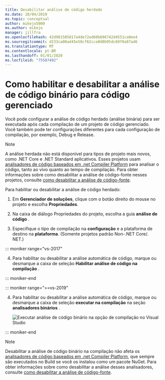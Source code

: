 ```yaml
---
title: Desabilitar análise de código herdado
ms.date: 10/04/2019
ms.topic: conceptual
author: mikejo5000
ms.author: mikejo
manager: jillfra
ms.openlocfilehash: 42d981505817a4de72ed60b896742d4551ca0ee4
ms.sourcegitcommit: d233ca00ad45e50cf62cca0d0b95dc69f0a87ad6
ms.translationtype: MT
ms.contentlocale: pt-BR
ms.lasthandoff: 01/01/2020
ms.locfileid: "75587492"
---
```

# <a name="how-to-enable-and-disable-binary-code-analysis-for-managed-code"></a>Como habilitar e desabilitar a análise de código binário para código gerenciado

Você pode configurar a análise de código herdado (análise binária) para ser executada após cada compilação de um projeto de código gerenciado. Você também pode ter configurações diferentes para cada configuração de compilação, por exemplo, Debug e Release.

> [!NOTE]
> A análise herdada não está disponível para tipos de projeto mais novos, como .NET Core e .NET Standard aplicativos. Esses projetos usam [analisadores de código baseados em .net Compiler Platform](roslyn-analyzers-overview.md) para analisar o código, tanto ao vivo quanto ao tempo de compilação. Para obter informações sobre como desabilitar a análise de código-fonte nesses projetos, consulte [como desabilitar a análise de código-fonte](disable-code-analysis.md).

Para habilitar ou desabilitar a análise de código herdado:

1. Em **Gerenciador de soluções**, clique com o botão direito do mouse no projeto e escolha **Propriedades**.

2. Na caixa de diálogo Propriedades do projeto, escolha a guia **análise de código** .

3. Especifique o tipo de compilação na **configuração** e a plataforma de destino na **plataforma**. (Somente projetos padrão Non-.NET Core/. NET.)

::: moniker range="vs-2017"

4. Para habilitar ou desabilitar a análise automática de código, marque ou desmarque a caixa de seleção **Habilitar análise de código na compilação** .

::: moniker-end

::: moniker range=">=vs-2019"

4. Para habilitar ou desabilitar a análise automática de código, marque ou desmarque a caixa de seleção **executar na compilação** na seção **analisadores binários** .

   ![Executar análise de código binário na opção de compilação no Visual Studio](media/run-on-build-binary-analyzers.png)

::: moniker-end

> [!NOTE]
> Desabilitar a análise de código binário na compilação não afeta os [analisadores de código baseados em .net Compiler Platform](roslyn-analyzers-overview.md), que sempre são executados no Build se você os instalou como um pacote NuGet. Para obter informações sobre como desabilitar a análise desses analisadores, consulte [como desabilitar a análise de código-fonte](disable-code-analysis.md).
